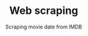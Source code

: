 ---
layout: post
title: "Web scraping"
subtitle: "Scraping movie date from IMDB"
background: '/img/posts/01.jpg'
---